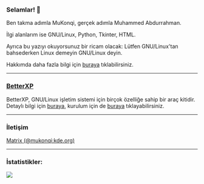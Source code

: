 ### Selamlar! 👋

Ben takma adımla MuKonqi, gerçek adımla Muhammed Abdurrahman.

İlgi alanlarım ise GNU/Linux, Python, Tkinter, HTML.

Ayrıca bu yazıyı okuyorsunuz bir ricam olacak: Lütfen GNU/Linux'tan bahsederken Linux demeyin GNU/Linux deyin.

Hakkımda daha fazla bilgi için [buraya](https://mukonqi.ml) tıklabilirsiniz.
____________________________________________________________________________________________________________________________________________________________________
### [BetterXP](https://betterxp.ml)
BetterXP, GNU/Linux işletim sistemi için birçok özelliğe sahip bir araç kitidir. Detaylı bilgi için [buraya](https://betterxp.ml/indextwo.html), kurulum için de [buraya](https://betterxp.ml/kurulum.html) tıklayabilirsiniz.
____________________________________________________________________________________________________________________________________________________________________ 
### İletişim
[Matrix (@mukonqi:kde.org)](https://matrix.to/#/@mukonqi:kde.org)
____________________________________________________________________________________________________________________________________________________________________ 
### İstatistikler:

<img src="https://github-readme-stats.vercel.app/api?username=MuKonqi&&show_icons=true&title_color=000000&icon_color=FF0000&text_color=008080&bg_color=163512">
